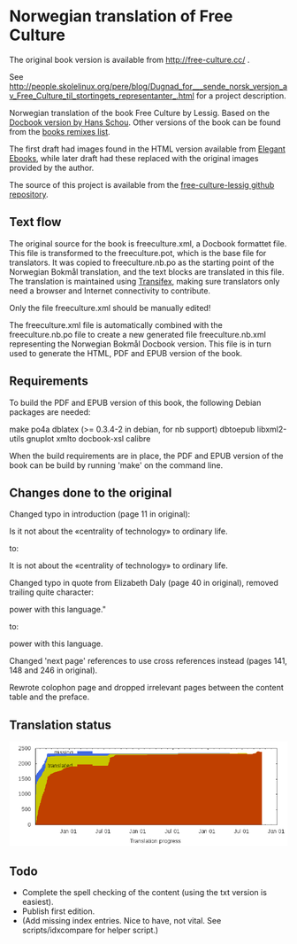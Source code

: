 Norwegian translation of Free Culture
=====================================

The original book version is available from http://free-culture.cc/ .

See
http://people.skolelinux.org/pere/blog/Dugnad_for___sende_norsk_versjon_av_Free_Culture_til_stortingets_representanter_.html
for a project description.

Norwegian translation of the book Free Culture by Lessig.  Based on
the <a href="http://www.sslug.dk/~chlor/lessig/">Docbook version by
Hans Schou</a>.  Other versions of the book can be found from the
<a href="http://free-culture.cc/remixes/">books remixes list</a>.

The first draft had images found in the HTML version available from
<a href="http://www.ibiblio.org/ebooks/Lessig/index.html">Elegant
Ebooks</a>, while later draft had these replaced with the original
images provided by the author.

The source of this project is available from the
<a href="https://github.com/petterreinholdtsen/free-culture-lessig">free-culture-lessig
github repository</a>.


Text flow
---------

The original source for the book is freeculture.xml, a Docbook
formattet file.  This file is transformed to the freeculture.pot,
which is the base file for translators.  It was copied to
freeculture.nb.po as the starting point of the Norwegian Bokmål
translation, and the text blocks are translated in this file.  The
translation is maintained using
<a href="https://www.transifex.com/pere/free-culture-lessig/">Transifex</a>,
making sure translators only need a browser and Internet connectivity
to contribute.

Only the file freeculture.xml should be manually edited!

The freeculture.xml file is automatically combined with the
freeculture.nb.po file to create a new generated file
freeculture.nb.xml representing the Norwegian Bokmål Docbook version.
This file is in turn used to generate the HTML, PDF and EPUB version
of the book.

Requirements
------------

To build the PDF and EPUB version of this book, the following Debian
packages are needed:

  make
  po4a
  dblatex (>= 0.3.4-2 in debian, for nb support)
  dbtoepub
  libxml2-utils
  gnuplot
  xmlto
  docbook-xsl
  calibre

When the build requirements are in place, the PDF and EPUB version of
the book can be build by running 'make' on the command line.

Changes done to the original
----------------------------

Changed typo in introduction (page 11 in original):

  Is it not about the «centrality of technology» to ordinary life.

to:

  It is not about the «centrality of technology» to ordinary life.

Changed typo in quote from Elizabeth Daly (page 40 in original),
removed trailing quite character:

  power with this language."

to:

  power with this language.

Changed 'next page' references to use cross references instead (pages
141, 148 and 246 in original).

Rewrote colophon page and dropped irrelevant pages between the content
table and the preface.


Translation status
------------------

<img src="https://github.com/petterreinholdtsen/free-culture-lessig/raw/master/progress.png">

Todo
----

 * Complete the spell checking of the content (using the txt version
   is easiest).
 * Publish first edition.
 * (Add missing index entries.  Nice to have, not vital.  See
   scripts/idxcompare for helper script.)
